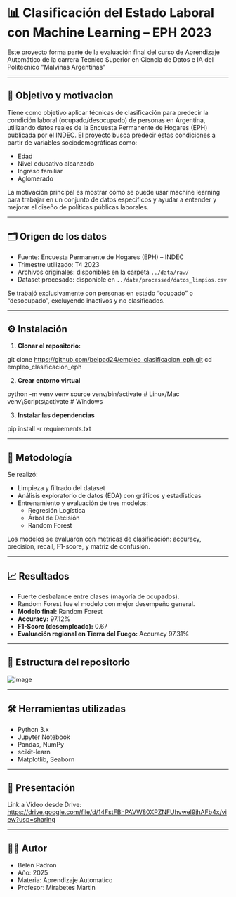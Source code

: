 # 📊 Clasificación del Estado Laboral con Machine Learning – EPH 2023

Este proyecto forma parte de la evaluación final del curso de Aprendizaje Automático de la carrera Tecnico Superior en Ciencia de Datos e IA del Politecnico "Malvinas Argentinas"

---

## 📌 Objetivo y motivacion

Tiene como objetivo aplicar técnicas de clasificación para predecir la condición laboral (ocupado/desocupado) de personas en Argentina, utilizando datos reales de la Encuesta Permanente de Hogares (EPH) publicada por el INDEC.
El proyecto busca predecir estas condiciones a partir de variables sociodemográficas como:

- Edad
- Nivel educativo alcanzado
- Ingreso familiar
- Aglomerado

La motivación principal es mostrar cómo se puede usar machine learning para trabajar en un conjunto de datos especificos y ayudar a entender y mejorar el diseño de políticas públicas laborales.
  
---

## 🗂️ Origen de los datos

- Fuente: Encuesta Permanente de Hogares (EPH) – INDEC
- Trimestre utilizado: T4 2023
- Archivos originales: disponibles en la carpeta `../data/raw/`
- Dataset procesado: disponible en `../data/processed/datos_limpios.csv`

Se trabajó exclusivamente con personas en estado “ocupado” o “desocupado”, excluyendo inactivos y no clasificados.

---

## ⚙️ Instalación

1. **Clonar el repositorio:**

git clone https://github.com/belpad24/empleo_clasificacion_eph.git
cd empleo_clasificacion_eph

2. **Crear entorno virtual**

python -m venv venv
source venv/bin/activate      # Linux/Mac
venv\Scripts\activate         # Windows

3. **Instalar las dependencias**

pip install -r requirements.txt


---

## 🧪 Metodología

Se realizó:

- Limpieza y filtrado del dataset
- Análisis exploratorio de datos (EDA) con gráficos y estadísticas
- Entrenamiento y evaluación de tres modelos:
  - Regresión Logística
  - Árbol de Decisión
  - Random Forest

Los modelos se evaluaron con métricas de clasificación: accuracy, precision, recall, F1-score, y matriz de confusión.

---

## 📈 Resultados

- Fuerte desbalance entre clases (mayoría de ocupados).
- Random Forest fue el modelo con mejor desempeño general.
- **Modelo final:** Random Forest
- **Accuracy:** 97.12%
- **F1-Score (desempleado):** 0.67
- **Evaluación regional en Tierra del Fuego:** Accuracy 97.31%

---

## 📁 Estructura del repositorio

![image](https://github.com/user-attachments/assets/30bcb4ed-eae4-410c-903e-4869f530f002)

---
## 🛠️ Herramientas utilizadas

- Python 3.x
- Jupyter Notebook
- Pandas, NumPy
- scikit-learn
- Matplotlib, Seaborn

---

## 🎥 Presentación

Link a Video desde Drive: https://drive.google.com/file/d/14FstFBhPAVW80XPZNFUhvwel9jhAFb4x/view?usp=sharing

---

## 🧑‍💻 Autor

- Belen Padron
- Año: 2025
- Materia: Aprendizaje Automatico
- Profesor: Mirabetes Martin
